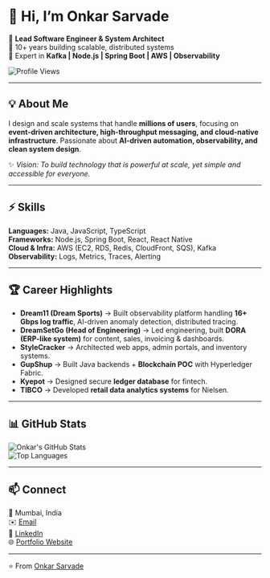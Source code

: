# 👋 Hi, I’m Onkar Sarvade  

🔹 **Lead Software Engineer & System Architect**  
🔹 10+ years building scalable, distributed systems  
🔹 Expert in **Kafka | Node.js | Spring Boot | AWS | Observability**  

![Profile Views](https://komarev.com/ghpvc/?username=saravadeo&label=Profile%20Views&color=0e75b6&style=flat)

---

## 💡 About Me  
I design and scale systems that handle **millions of users**, focusing on **event-driven architecture, high-throughput messaging, and cloud-native infrastructure**. Passionate about **AI-driven automation, observability, and clean system design**.  

✨ *Vision: To build technology that is powerful at scale, yet simple and accessible for everyone.*  

---

## ⚡ Skills  
**Languages:** Java, JavaScript, TypeScript  
**Frameworks:** Node.js, Spring Boot, React, React Native  
**Cloud & Infra:** AWS (EC2, RDS, Redis, CloudFront, SQS), Kafka  
**Observability:** Logs, Metrics, Traces, Alerting  

---

## 🏆 Career Highlights  

- **Dream11 (Dream Sports)** → Built observability platform handling **16+ Gbps log traffic**, AI-driven anomaly detection, distributed tracing.  
- **DreamSetGo (Head of Engineering)** → Led engineering, built **DORA (ERP-like system)** for content, sales, invoicing & dashboards.  
- **StyleCracker** → Architected web apps, admin portals, and inventory systems.  
- **GupShup** → Built Java backends + **Blockchain POC** with Hyperledger Fabric.  
- **Kyepot** → Designed secure **ledger database** for fintech.  
- **TIBCO** → Developed **retail data analytics systems** for Nielsen.  

---

## 📊 GitHub Stats  

![Onkar's GitHub Stats](https://github-readme-stats.vercel.app/api?username=saravadeo&show_icons=true&theme=radical)  
![Top Languages](https://github-readme-stats.vercel.app/api/top-langs/?username=saravadeo&layout=compact&theme=radical)  

---

## 📫 Connect  

📍 Mumbai, India  
✉️ [Email](mailto:saravadeo@yahoo.com)  
🔗 [LinkedIn](https://www.linkedin.com/in/onkar-sarvade-4b36ab63/)  
🌐 [Portfolio Website](https://saravadeo.github.io/react-website/)  

---
⭐️ From [Onkar Sarvade](https://github.com/saravadeo)
